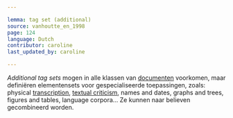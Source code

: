 ```yaml
---

lemma: tag set (additional)
source: vanhoutte_en_1998
page: 124
language: Dutch
contributor: caroline
last_updated_by: caroline

---
```


_Additional tag sets_ mogen in alle klassen van [documenten](document.html) voorkomen, maar definiëren elementensets voor gespecialiseerde toepassingen, zoals: physical [transcription](transcription.html), [textual criticism](textualCriticism.html), names and dates, graphs and trees, figures and tables, language corpora… Ze kunnen naar believen gecombineerd worden.
